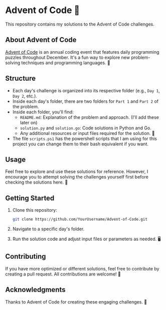 # Advent of Code 🎄

This repository contains my solutions to the Advent of Code challenges.


## About Advent of Code

[Advent of Code](https://adventofcode.com/) is an annual coding event that features daily programming puzzles throughout December. It's a fun way to explore new problem-solving techniques and programming languages. 🌟


## Structure

- Each day's challenge is organized into its respective folder (e.g., `Day 1`, `Day 2`, etc.).
- Inside each day's folder, there are two folders for `Part 1` and `Part 2` of the problem.
- Inside each folder, you'll find:
  - `README.md`: Explanation of the problem and approach. (I'll add these later on)
  - `solution.py` and `solution.go`: Code solutions in Python and Go.
  - Any additional resources or input files required for the solution. 📁
- The file `scripts.ps1` has the powershell scripts that I am using for this project you can change them to their bash equivalent if you want.

## Usage

Feel free to explore and use these solutions for reference. However, I encourage you to attempt solving the challenges yourself first before checking the solutions here. 🚀


## Getting Started

1. Clone this repository:

    ```bash
    git clone https://github.com/YourUsername/Advent-of-Code.git
    ```

2. Navigate to a specific day's folder.

3. Run the solution code and adjust input files or parameters as needed. 🖥️

## Contributing

If you have more optimized or different solutions, feel free to contribute by creating a pull request. All contributions are welcome! 🙌

## Acknowledgments

Thanks to Advent of Code for creating these engaging challenges. 🎉
